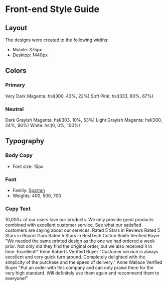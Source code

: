 # Front-end Style Guide

## Layout

The designs were created to the following widths:

- Mobile: 375px
- Desktop: 1440px

## Colors

### Primary

Very Dark Magenta: hsl(300, 43%, 22%)
Soft Pink: hsl(333, 80%, 67%)

### Neutral

Dark Grayish Magenta: hsl(303, 10%, 53%)
Light Grayish Magenta: hsl(300, 24%, 96%)
White: hsl(0, 0%, 100%)

## Typography

### Body Copy

- Font size: 15px

### Font

- Family: [Spartan](https://fonts.google.com/specimen/Spartan)
- Weights: 400, 500, 700

### Copy Text

10,000+ of our users love our products. We only provide great products
combined with excellent customer service. See what our satisfied customers
are saying about our services. Rated 5 Stars in Reviews Rated 5 Stars in
Report Guru Rated 5 Stars in BestTech
Colton Smith Verified Buyer "We needed
the same printed design as the one we had ordered a week prior. Not only did
they find the original order, but we also received it in time. Excellent!"
Irene Roberts Verified Buyer "Customer service is always excellent and very
quick turn around. Completely delighted with the simplicity of the purchase
and the speed of delivery."
Anne Wallace Verified Buyer
"Put an order with
this company and can only praise them for the very high standard. Will
definitely use them again and recommend them to everyone!"
